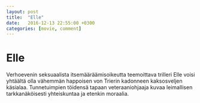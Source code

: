 ```yaml
---
layout: post
title:  "Elle"
date:   2016-12-13 22:55:00 +0300
categories: [movie, comment]
---
```


# Elle

Verhoevenin seksuaalista itsemääräämisoikeutta teemoittava trilleri Elle voisi yhtäältä olla vähemmän happoisen von Trierin kadonneen kaksosveljen käsialaa. Tunnetuimpien töidensä tapaan veteraaniohjaaja kuvaa leimallisen tarkkanäköisesti yhteiskuntaa ja etenkin moraalia.

[//]: # "http://www.imdb.com/title/tt3716530/"